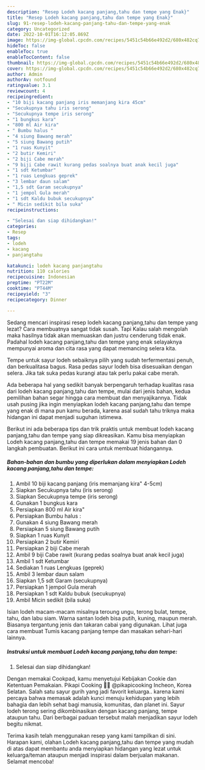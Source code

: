 ```yaml
---
description: "Resep Lodeh kacang panjang,tahu dan tempe yang Enak}"
title: "Resep Lodeh kacang panjang,tahu dan tempe yang Enak}"
slug: 91-resep-lodeh-kacang-panjang-tahu-dan-tempe-yang-enak
category: Uncategorized
date: 2022-10-01T16:12:05.869Z
image: https://img-global.cpcdn.com/recipes/5451c54b66e492d2/680x482cq70/lodeh-kacang-panjangtahu-dan-tempe-foto-resep-utama.jpg
hideToc: false
enableToc: true
enableTocContent: false
thumbnail: https://img-global.cpcdn.com/recipes/5451c54b66e492d2/680x482cq70/lodeh-kacang-panjangtahu-dan-tempe-foto-resep-utama.jpg
cover: https://img-global.cpcdn.com/recipes/5451c54b66e492d2/680x482cq70/lodeh-kacang-panjangtahu-dan-tempe-foto-resep-utama.jpg
author: Admin
authorAv: notfound
ratingvalue: 3.1
reviewcount: 4
recipeingredient:
- "10 biji kacang panjang iris memanjang kira 45cm"
- "Secukupnya tahu iris serong"
- "Secukupnya tempe iris serong"
- "1 bungkus kara"
- "800 ml Air kira"
- " Bumbu halus "
- "4 siung Bawang merah"
- "5 siung Bawang putih"
- "1 ruas Kunyit"
- "2 butir Kemiri"
- "2 biji Cabe merah"
- "9 biji Cabe rawit kurang pedas soalnya buat anak kecil juga"
- "1 sdt Ketumbar"
- "1 ruas Lengkuas geprek"
- "3 lembar daun salam"
- "1,5 sdt Garam secukupnya"
- "1 jempol Gula merah"
- "1 sdt Kaldu bubuk secukupnya"
- " Micin sedikit bila suka"
recipeinstructions:

- "Selesai dan siap dihidangkan!"
categories:
- Resep
tags:
- lodeh
- kacang
- panjangtahu

katakunci: lodeh kacang panjangtahu 
nutrition: 110 calories
recipecuisine: Indonesian
preptime: "PT22M"
cooktime: "PT44M"
recipeyield: "3"
recipecategory: Dinner

---
```



Sedang mencari inspirasi resep lodeh kacang panjang,tahu dan tempe yang lezat? Cara membuatnya sangat tidak susah. Tapi Kalau salah mengolah maka hasilnya tidak akan memuaskan dan justru cenderung tidak enak. Padahal lodeh kacang panjang,tahu dan tempe yang enak selayaknya mempunyai aroma dan cita rasa yang dapat memancing selera kita.


Tempe untuk sayur lodeh sebaiknya pilih yang sudah terfermentasi penuh, dan berkualitasa bagus. Rasa pedas sayur lodeh bisa disesuaikan dengan selera. Jika tak suka pedas kurangi atau tak perlu pakai cabe merah.

Ada beberapa hal yang sedikit banyak berpengaruh terhadap kualitas rasa dari lodeh kacang panjang,tahu dan tempe, mulai dari jenis bahan, kedua pemilihan bahan segar hingga cara membuat dan menyajikannya. Tidak usah pusing jika ingin menyiapkan lodeh kacang panjang,tahu dan tempe yang enak di mana pun kamu berada, karena asal sudah tahu triknya maka hidangan ini dapat menjadi suguhan istimewa.


Berikut ini ada beberapa tips dan trik praktis untuk membuat lodeh kacang panjang,tahu dan tempe yang siap dikreasikan. Kamu bisa menyiapkan Lodeh kacang panjang,tahu dan tempe memakai 19 jenis bahan dan 0 langkah pembuatan. Berikut ini cara untuk membuat hidangannya.

<!--inarticleads1-->

##### Bahan-bahan dan bumbu yang diperlukan dalam menyiapkan Lodeh kacang panjang,tahu dan tempe:

1. Ambil 10 biji kacang panjang (iris memanjang kira&#34; 4-5cm)
1. Siapkan Secukupnya tahu (iris serong)
1. Siapkan Secukupnya tempe (iris serong)
1. Gunakan 1 bungkus kara
1. Persiapkan 800 ml Air kira&#34;
1. Persiapkan  Bumbu halus :
1. Gunakan 4 siung Bawang merah
1. Persiapkan 5 siung Bawang putih
1. Siapkan 1 ruas Kunyit
1. Persiapkan 2 butir Kemiri
1. Persiapkan 2 biji Cabe merah
1. Ambil 9 biji Cabe rawit (kurang pedas soalnya buat anak kecil juga)
1. Ambil 1 sdt Ketumbar
1. Sediakan 1 ruas Lengkuas (geprek)
1. Ambil 3 lembar daun salam
1. Siapkan 1,5 sdt Garam (secukupnya)
1. Persiapkan 1 jempol Gula merah
1. Persiapkan 1 sdt Kaldu bubuk (secukupnya)
1. Ambil  Micin sedikit (bila suka)


Isian lodeh macam-macam misalnya teroung ungu, terong bulat, tempe, tahu, dan labu siam. Warna santan lodeh bisa putih, kuning, maupun merah. Biasanya tergantung jenis dan takaran cabai yang digunakan. Lihat juga cara membuat Tumis kacang panjang tempe dan masakan sehari-hari lainnya. 

<!--inarticleads2-->

##### Instruksi untuk membuat Lodeh kacang panjang,tahu dan tempe:


1. Selesai dan siap dihidangkan!

Dengan memakai Cookpad, kamu menyetujui Kebijakan Cookie dan Ketentuan Pemakaian. Pikapi Cooking 👩‍🍳 @pikapicooking Incheon, Korea Selatan. Salah satu sayur gurih yang jadi favorit keluarga.. karena kami percaya bahwa memasak adalah kunci menuju kehidupan yang lebih bahagia dan lebih sehat bagi manusia, komunitas, dan planet ini. Sayur lodeh terong sering dikombinasikan dengan kacang panjang, tempe ataupun tahu. Dari berbagai paduan tersebut malah menjadikan sayur lodeh begitu nikmat. 

Terima kasih telah menggunakan resep yang kami tampilkan di sini. Harapan kami, olahan Lodeh kacang panjang,tahu dan tempe yang mudah di atas dapat membantu anda menyiapkan hidangan yang lezat untuk keluarga/teman ataupun menjadi inspirasi dalam berjualan makanan. Selamat mencoba!
